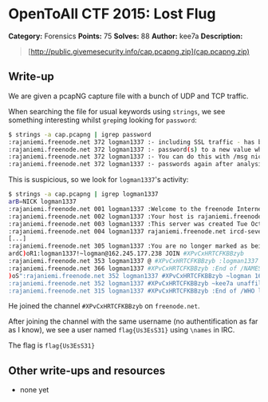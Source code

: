 # OpenToAll CTF 2015: Lost Flug

**Category:** Forensics
**Points:** 75
**Solves:** 88
**Author:** kee7a
**Description:** 

> [http://public.givemesecurity.info/cap.pcapng.zip](cap.pcapng.zip)

## Write-up

We are given a pcapNG capture file with a bunch of UDP and TCP traffic.

When searching the file for usual keywords using `strings`, we see something interesting whilst `grep`ing looking for `password`:

```bash
$ strings -a cap.pcapng | igrep password
:rajaniemi.freenode.net 372 logman1337 :- including SSL traffic - has been sniffed and passwords
:rajaniemi.freenode.net 372 logman1337 :- password(s) to a new value which is not shared with any
:rajaniemi.freenode.net 372 logman1337 :- You can do this with /msg nickserv set password newpasshere
:rajaniemi.freenode.net 372 logman1337 :- passwords again after analysis has completed.
```

This is suspicious, so we look for `logman1337`'s activity:

```bash
$ strings -a cap.pcapng | igrep logman1337
arB=NICK logman1337
:rajaniemi.freenode.net 001 logman1337 :Welcome to the freenode Internet Relay Chat Network logman1337
:rajaniemi.freenode.net 002 logman1337 :Your host is rajaniemi.freenode.net[195.148.124.79/6665], running version ircd-seven-1.1.3
:rajaniemi.freenode.net 003 logman1337 :This server was created Tue Oct 21 2014 at 11:19:23 UTC
:rajaniemi.freenode.net 004 logman1337 rajaniemi.freenode.net ircd-seven-1.1.3 DOQRSZaghilopswz CFILMPQSbcefgijklmnopqrstvz bkloveqjfI
[...]
:rajaniemi.freenode.net 305 logman1337 :You are no longer marked as being away
ardC)oR1:logman1337!~logman@162.245.177.238 JOIN #XPvCxHRTCFKBBzyb
:rajaniemi.freenode.net 353 logman1337 @ #XPvCxHRTCFKBBzyb :logman1337 @kee7a
:rajaniemi.freenode.net 366 logman1337 #XPvCxHRTCFKBBzyb :End of /NAMES list.
)oS":rajaniemi.freenode.net 352 logman1337 #XPvCxHRTCFKBBzyb ~logman 162.245.177.238 rajaniemi.freenode.net logman1337 H :0 logman
:rajaniemi.freenode.net 352 logman1337 #XPvCxHRTCFKBBzyb ~kee7a unaffiliated/kee7a kornbluth.freenode.net kee7a H@ :0 kee7a
:rajaniemi.freenode.net 315 logman1337 #XPvCxHRTCFKBBzyb :End of /WHO list.
```

He joined the channel `#XPvCxHRTCFKBBzyb` on `freenode.net`.

After joining the channel with the same username (no authentification as far as I know), we see a user named `flag{Us3EsS31}` using `\names` in IRC.

The flag is `flag{Us3EsS31}`

## Other write-ups and resources

* none yet